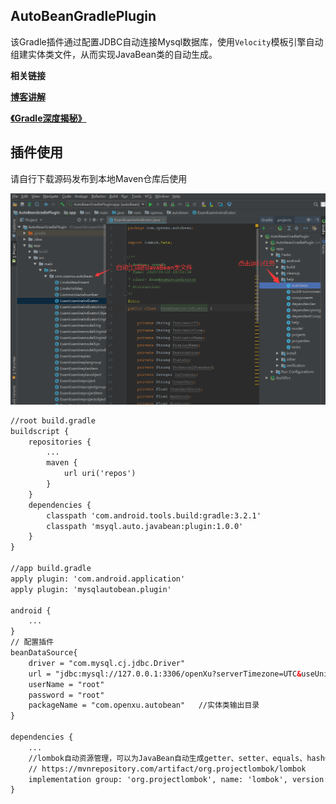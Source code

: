 
## AutoBeanGradlePlugin

该Gradle插件通过配置JDBC自动连接Mysql数据库，使用`Velocity`模板引擎自动组建实体类文件，从而实现JavaBean类的自动生成。

**相关链接**

**[博客讲解](https://openxu.blog.csdn.net/article/details/106230849)**

**[《Gradle深度揭秘》](https://edu.csdn.net/course/detail/25346)**

## 插件使用

请自行下载源码发布到本地Maven仓库后使用

![效果图](https://github.com/openXu/AutoBeanGradlePlugin/blob/master/autobean.png)

```xml
//root build.gradle
buildscript {
    repositories {
		...
        maven {
            url uri('repos')
        }
    }
    dependencies {
        classpath 'com.android.tools.build:gradle:3.2.1'
        classpath 'msyql.auto.javabean:plugin:1.0.0'
    }
}

//app build.gradle
apply plugin: 'com.android.application'
apply plugin: 'mysqlautobean.plugin'

android {
    ...
}
// 配置插件
beanDataSource{
    driver = "com.mysql.cj.jdbc.Driver"
    url = "jdbc:mysql://127.0.0.1:3306/openXu?serverTimezone=UTC&useUnicode=true&characterEncoding=utf8&useSSL=false&useCursorFetch=true&defaultFetchSize=1000"
    userName = "root"
    password = "root"
    packageName = "com.openxu.autobean"   //实体类输出目录
}

dependencies {
	...
	//lombok自动资源管理，可以为JavaBean自动生成getter、setter、equals、hashCode和toString等等
    // https://mvnrepository.com/artifact/org.projectlombok/lombok
    implementation group: 'org.projectlombok', name: 'lombok', version: '1.18.12'
}
```




